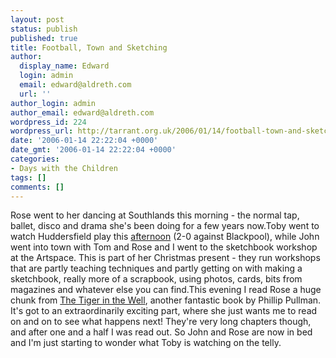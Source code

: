 ```yaml
---
layout: post
status: publish
published: true
title: Football, Town and Sketching
author:
  display_name: Edward
  login: admin
  email: edward@aldreth.com
  url: ''
author_login: admin
author_email: edward@aldreth.com
wordpress_id: 224
wordpress_url: http://tarrant.org.uk/2006/01/14/football-town-and-sketching/
date: '2006-01-14 22:22:04 +0000'
date_gmt: '2006-01-14 22:22:04 +0000'
categories:
- Days with the Children
tags: []
comments: []
---
```

<p>Rose went to her dancing at Southlands this morning - the normal tap, ballet, disco and drama she's been doing for a few years now.Toby went to watch Huddersfield play this <a href="http://news.bbc.co.uk/sport1/hi/football/eng_div_2/4590386.stm">afternoon</a> (2-0 against Blackpool), while John went into town with Tom and Rose and I went to the sketchbook workshop at the Artspace.  This is part of her Christmas present - they run workshops that are partly teaching techniques and partly getting on with making a sketchbook, really more of a scrapbook, using photos, cards, bits from magazines and whatever else you can find.This evening I read Rose a huge chunk from <a href="http://www.philip-pullman.com/pages/content/index.asp?PageID=31">The Tiger in the Well</a>, another fantastic book by Phillip Pullman.  It's got to an extraordinarily exciting part, where she just wants me to read on and on to see what happens next!  They're very long chapters though, and after one and a half I was read out.  So John and Rose are now in bed and I'm just starting to wonder what Toby is watching on the telly.</p>
